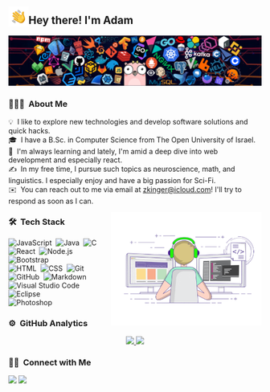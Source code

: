 <img alt="waving hand" src="./assets/Hand%20Wave.gif" width='40' align="left"/><h2>Hey there! I'm Adam</h2>

<!-- ## 👋 &nbsp;Hey there! I'm Adam -->

![](./assets/header_1.png)

### 👨🏻‍💻 &nbsp;About Me

💡 &nbsp;I like to explore new technologies and develop software solutions and quick hacks.\
🎓 &nbsp;I have a B.Sc. in Computer Science from The Open University of Israel.\
🌱 &nbsp;I'm always learning and lately, I'm amid a deep dive into web development and especially react.\
✍️ &nbsp;In my free time, I pursue such topics as neuroscience, math, and linguistics. I especially enjoy and have a big passion for Sci-Fi.\
✉️ &nbsp;You can reach out to me via email at zkinger@icloud.com! I'll try to respond as soon as I can.

<img alt="Night Coding" src="./assets/coding.gif" width='300' align="right"/>

### 🛠 &nbsp;Tech Stack

![JavaScript](https://img.shields.io/badge/-JavaScript-05122A?style=flat&logo=javascript)&nbsp;
![Java](https://img.shields.io/badge/-Java-05122A?style=flat&logo=Java&logoColor=FFA518)&nbsp;
![C](https://img.shields.io/badge/-C-05122A?style=flat&logo=C&logoColor=A8B9CC)&nbsp;
![React](https://img.shields.io/badge/-React-05122A?style=flat&logo=react)&nbsp;
![Node.js](https://img.shields.io/badge/-Node.js-05122A?style=flat&logo=node.js)&nbsp;
![Bootstrap](https://img.shields.io/badge/-Bootstrap-05122A?style=flat&logo=bootstrap&logoColor=563D7C)\
![HTML](https://img.shields.io/badge/-HTML-05122A?style=flat&logo=HTML5)&nbsp;
![CSS](https://img.shields.io/badge/-CSS-05122A?style=flat&logo=CSS3&logoColor=1572B6)&nbsp;
![Git](https://img.shields.io/badge/-Git-05122A?style=flat&logo=git)&nbsp;
![GitHub](https://img.shields.io/badge/-GitHub-05122A?style=flat&logo=github)&nbsp;
![Markdown](https://img.shields.io/badge/-Markdown-05122A?style=flat&logo=markdown)\
![Visual Studio Code](https://img.shields.io/badge/-Visual%20Studio%20Code-05122A?style=flat&logo=visual-studio-code&logoColor=007ACC)&nbsp;
![Eclipse](https://img.shields.io/badge/-Eclipse-05122A?style=flat&logo=eclipse-ide&logoColor=2C2255)\
![Photoshop](https://img.shields.io/badge/-Photoshop-05122A?style=flat&logo=adobe-photoshop)&nbsp;

### ⚙️ &nbsp;GitHub Analytics

<p align="center">
<a href="https://github.com/gertzMan">
  <img height="180em" src="https://github-readme-stats-eight-theta.vercel.app/api?username=gertzMan&show_icons=true&theme=algolia&include_all_commits=true&count_private=true"/>
  <img height="180em" src="https://github-readme-stats-eight-theta.vercel.app/api/top-langs/?username=gertzman&layout=compact&langs_count=8&theme=algolia"/>
</a>
</p>

### 🤝🏻 &nbsp;Connect with Me

<p align="center">

<a href="https://www.linkedin.com/in/adam-gertzkin/"><img src="https://img.shields.io/badge/-Adam%20Gertzkin-0077B5?style=flat&logo=Linkedin&logoColor=white"/></a>
<a href=";"><img src="https://img.shields.io/badge/-zkinger@icloud.com-D14836?style=flat&logo=Gmail&logoColor=white"/></a>

</p>
